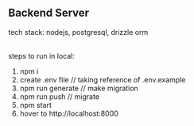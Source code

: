 ## Backend Server

tech stack: nodejs, postgresql, drizzle orm <br/> <br/>

steps to run in local: <br/>
1. npm i 
2. create .env file // taking reference of .env.example
4. npm run generate // make migration
5. npm run push // migrate
6. npm start 
7. hover to http://localhost:8000